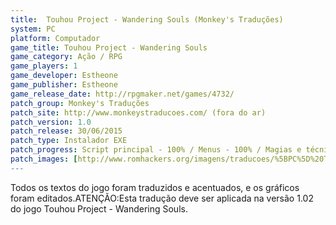 ```yaml
---
title:  Touhou Project - Wandering Souls (Monkey's Traduções)
system: PC
platform: Computador
game_title: Touhou Project - Wandering Souls
game_category: Ação / RPG
game_players: 1
game_developer: Estheone
game_publisher: Estheone
game_release_date: http://rpgmaker.net/games/4732/
patch_group: Monkey's Traduções
patch_site: http://www.monkeystraducoes.com/ (fora do ar)
patch_version: 1.0
patch_release: 30/06/2015
patch_type: Instalador EXE
patch_progress: Script principal - 100% / Menus - 100% / Magias e técnicas - 100% / Armas e armaduras - 100% / Outros textos - 100% / Acentuação - 100% / Gráficos - 100%
patch_images: [http://www.romhackers.org/imagens/traducoes/%5BPC%5D%20Touhou%20Project%20-%20Wandering%20Souls%20-%20Monkey's%20Tradu%C3%A7%C3%B5es%20-%201.jpg,http://www.romhackers.org/imagens/traducoes/%5BPC%5D%20Touhou%20Project%20-%20Wandering%20Souls%20-%20Monkey's%20Tradu%C3%A7%C3%B5es%20-%202.jpg,http://www.romhackers.org/imagens/traducoes/%5BPC%5D%20Touhou%20Project%20-%20Wandering%20Souls%20-%20Monkey's%20Tradu%C3%A7%C3%B5es%20-%203.jpg]
---
```

Todos os textos do jogo foram traduzidos e acentuados, e os gráficos foram editados.ATENÇÃO:Esta tradução deve ser aplicada na versão 1.02 do jogo Touhou Project - Wandering Souls.